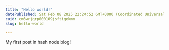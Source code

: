 ```yaml
---
title: "Hello world!"
datePublished: Sat Feb 08 2025 22:24:52 GMT+0000 (Coordinated Universal Time)
cuid: cm6wrjqrp000109jsftigekmm
slug: hello-world

---
```


My first post in hash node blog!